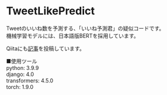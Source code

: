 # TweetLikePredict
Tweetのいいね数を予測する、「いいね予測君」の疑似コードです。  
機械学習モデルには、日本語版BERTを採用しています。  

Qiitaにも[記事](https://qiita.com/kuro_B/items/382624782898cdcf81d6)を投稿しています。

■使用ツール  
python: 3.9.9  
django: 4.0  
transformers: 4.5.0  
torch: 1.9.0
